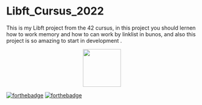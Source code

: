 # Libft_Cursus_2022
This is my Libft project from the 42 cursus, in this project you should lernen how to work memory and how to can work by linklist in bunos, and also this project is so amazing to start in development .

<div id="header" align="center">
  <img src="https://media.giphy.com/media/M9gbBd9nbDrOTu1Mqx/giphy.gif" width="100"/>
</div>

<a href="https://forthebadge.com" rel="nofollow"><img src="https://camo.githubusercontent.com/7149e351a6786c8a55c4ead238639b928e9d5f6d5cdaf309594eaf9e9a05a9c8/68747470733a2f2f666f7274686562616467652e636f6d2f696d616765732f6261646765732f6d6164652d776974682d632e737667" alt="forthebadge" data-canonical-src="https://forthebadge.com/images/badges/made-with-c.svg" style="max-width: 100%;"></a>
<a href="https://forthebadge.com" rel="nofollow"><img src="https://camo.githubusercontent.com/7998890254268d8ed476c9f66d3fa59d21dd354d2090036083c82af4cda2a0eb/68747470733a2f2f666f7274686562616467652e636f6d2f696d616765732f6261646765732f6275696c742d776974682d6c6f76652e737667" alt="forthebadge" data-canonical-src="https://forthebadge.com/images/badges/built-with-love.svg" style="max-width: 100%;"></a>

